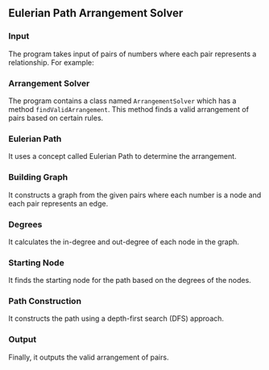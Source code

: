 ## Eulerian Path Arrangement Solver

### Input
The program takes input of pairs of numbers where each pair represents a relationship. For example:

### Arrangement Solver
The program contains a class named `ArrangementSolver` which has a method `findValidArrangement`. This method finds a valid arrangement of pairs based on certain rules.

### Eulerian Path
It uses a concept called Eulerian Path to determine the arrangement.

### Building Graph
It constructs a graph from the given pairs where each number is a node and each pair represents an edge.

### Degrees
It calculates the in-degree and out-degree of each node in the graph.

### Starting Node
It finds the starting node for the path based on the degrees of the nodes.

### Path Construction
It constructs the path using a depth-first search (DFS) approach.

### Output
Finally, it outputs the valid arrangement of pairs.
